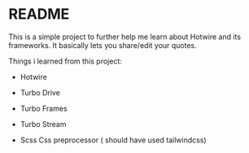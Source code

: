 # README

This is a simple project to further help me learn about Hotwire and its frameworks. It basically lets you share/edit your quotes.

Things i learned from this project:

- Hotwire

- Turbo Drive

- Turbo Frames

- Turbo Stream

- Scss Css preprocessor ( should have used tailwindcss)
